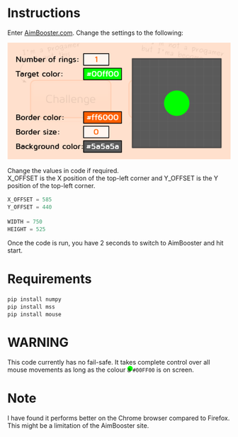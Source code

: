# Instructions

Enter [AimBooster.com](www.aimbooster.com/). Change the settings to the following:

![Settings](https://raw.githubusercontent.com/X10KND/AimBooster-AimBot/main/Settings.png)

Change the values in code if required.  
X_OFFSET is the X position of the top-left corner and Y_OFFSET is the Y position of the top-left corner.

```python
X_OFFSET = 585
Y_OFFSET = 440

WIDTH = 750
HEIGHT = 525
```

Once the code is run, you have 2 seconds to switch to AimBooster and hit start.

# Requirements

`pip install numpy`  
`pip install mss`  
`pip install mouse`

# WARNING

This code currently has no fail-safe. It takes complete control over all mouse movements as long as the colour <span style="background-color:#00FF00; border-radius: 50%; height: 12px; width: 12px; display: inline-block;">a</span>`#00FF00` is on screen.

# Note

I have found it performs better on the Chrome browser compared to Firefox. This might be a limitation of the AimBooster site.
